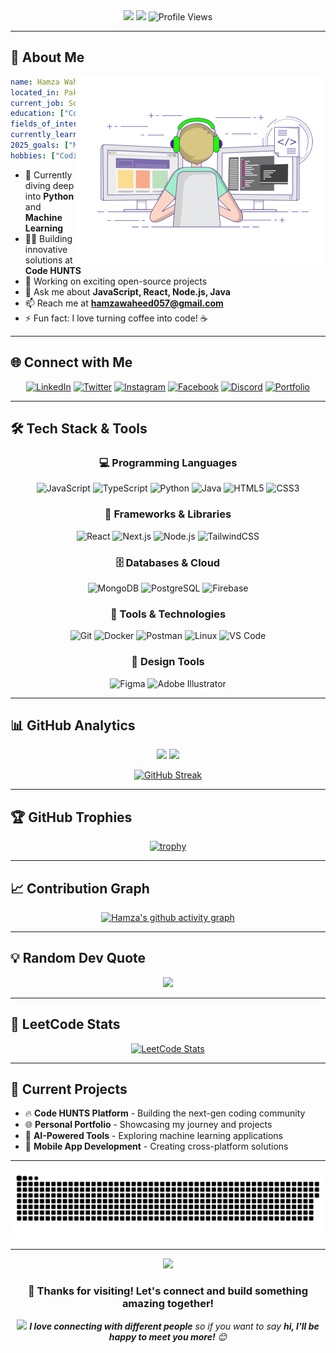 <div align="center">
  
<!-- Header Animation -->
<img src="https://capsule-render.vercel.app/api?type=waving&color=gradient&customColorList=6,11,20&height=180&section=header&text=Hamza%20Waheed&fontSize=42&fontColor=fff&animation=twinkling&fontAlignY=32&desc=Software%20Engineer%20%7C%20CEO%20at%20Code%20HUNTS&descAlignY=51&descAlign=50"/>

<!-- Typing Animation -->
<img src="https://readme-typing-svg.herokuapp.com/?lines=Full-Stack+Developer;Software+Engineer;CEO+at+Code+HUNTS;Open+Source+Enthusiast;Problem+Solver&font=Fira%20Code&center=true&width=440&height=45&color=F75C7E&vCenter=true&pause=1000&size=22" />

<!-- Profile Views Counter -->
<img src="https://komarev.com/ghpvc/?username=hmzi67&label=Profile%20Views&color=brightgreen&style=flat-square" alt="Profile Views" />

</div>

---

## 🚀 About Me

<img align="right" alt="Coding" width="400" src="https://raw.githubusercontent.com/devSouvik/devSouvik/master/gif3.gif">

```yaml
name: Hamza Waheed
located_in: Pakistan
current_job: Software Engineer & CEO at Code HUNTS
education: ["Computer Science", "Software Engineering"]
fields_of_interests: ["Web Development", "Mobile Apps", "AI/ML", "Open Source"]
currently_learning: ["Python", "Machine Learning", "Cloud Technologies"]
2025_goals: ["Master Python", "Contribute to Open Source", "Build Amazing Projects"]
hobbies: ["Coding", "Gaming", "Reading Tech Blogs", "Community Building"]
```

- 🌱 Currently diving deep into **Python** and **Machine Learning**
- 👨‍💻 Building innovative solutions at **Code HUNTS**
- 🔭 Working on exciting open-source projects
- 💬 Ask me about **JavaScript, React, Node.js, Java**
- 📫 Reach me at **hamzawaheed057@gmail.com**
- ⚡ Fun fact: I love turning coffee into code! ☕

---

## 🌐 Connect with Me

<div align="center">

[![LinkedIn](https://img.shields.io/badge/LinkedIn-0077B5?style=for-the-badge&logo=linkedin&logoColor=white)](https://www.linkedin.com/in/hmzi67)
[![Twitter](https://img.shields.io/badge/Twitter-1DA1F2?style=for-the-badge&logo=twitter&logoColor=white)](https://twitter.com/hmzi67)
[![Instagram](https://img.shields.io/badge/Instagram-E4405F?style=for-the-badge&logo=instagram&logoColor=white)](https://instagram.com/hm_zi.67)
[![Facebook](https://img.shields.io/badge/Facebook-1877F2?style=for-the-badge&logo=facebook&logoColor=white)](https://fb.com/prince.hmzi.9)
[![Discord](https://img.shields.io/badge/Discord-7289DA?style=for-the-badge&logo=discord&logoColor=white)](https://discord.gg/codehunts)
[![Portfolio](https://img.shields.io/badge/Portfolio-FF5722?style=for-the-badge&logo=google-chrome&logoColor=white)](https://hmzi67.github.io)

</div>

---

## 🛠️ Tech Stack & Tools

<div align="center">

### 💻 Programming Languages
![JavaScript](https://img.shields.io/badge/-JavaScript-F7DF1E?style=flat-square&logo=javascript&logoColor=black)
![TypeScript](https://img.shields.io/badge/-TypeScript-3178C6?style=flat-square&logo=typescript&logoColor=white)
![Python](https://img.shields.io/badge/-Python-3776AB?style=flat-square&logo=python&logoColor=white)
![Java](https://img.shields.io/badge/-Java-007396?style=flat-square&logo=java&logoColor=white)
![HTML5](https://img.shields.io/badge/-HTML5-E34F26?style=flat-square&logo=html5&logoColor=white)
![CSS3](https://img.shields.io/badge/-CSS3-1572B6?style=flat-square&logo=css3&logoColor=white)

### 🚀 Frameworks & Libraries
![React](https://img.shields.io/badge/-React-61DAFB?style=flat-square&logo=react&logoColor=black)
![Next.js](https://img.shields.io/badge/-Next.js-000000?style=flat-square&logo=next.js&logoColor=white)
![Node.js](https://img.shields.io/badge/-Node.js-339933?style=flat-square&logo=node.js&logoColor=white)
![TailwindCSS](https://img.shields.io/badge/-TailwindCSS-38B2AC?style=flat-square&logo=tailwind-css&logoColor=white)

### 🗄️ Databases & Cloud
![MongoDB](https://img.shields.io/badge/-MongoDB-47A248?style=flat-square&logo=mongodb&logoColor=white)
![PostgreSQL](https://img.shields.io/badge/-PostgreSQL-336791?style=flat-square&logo=postgresql&logoColor=white)
![Firebase](https://img.shields.io/badge/-Firebase-FFCA28?style=flat-square&logo=firebase&logoColor=black)

### 🔧 Tools & Technologies
![Git](https://img.shields.io/badge/-Git-F05032?style=flat-square&logo=git&logoColor=white)
![Docker](https://img.shields.io/badge/-Docker-2496ED?style=flat-square&logo=docker&logoColor=white)
![Postman](https://img.shields.io/badge/-Postman-FF6C37?style=flat-square&logo=postman&logoColor=white)
![Linux](https://img.shields.io/badge/-Linux-FCC624?style=flat-square&logo=linux&logoColor=black)
![VS Code](https://img.shields.io/badge/-VS%20Code-007ACC?style=flat-square&logo=visual-studio-code&logoColor=white)

### 🎨 Design Tools
![Figma](https://img.shields.io/badge/-Figma-F24E1E?style=flat-square&logo=figma&logoColor=white)
![Adobe Illustrator](https://img.shields.io/badge/-Illustrator-FF9A00?style=flat-square&logo=adobe-illustrator&logoColor=white)

</div>

---

## 📊 GitHub Analytics

<div align="center">
  
<img height="180em" src="https://github-readme-stats-eight-theta.vercel.app/api?username=hmzi67&show_icons=true&theme=algolia&include_all_commits=true&count_private=true"/>
<img height="180em" src="https://github-readme-stats-eight-theta.vercel.app/api/top-langs/?username=hmzi67&layout=compact&langs_count=8&theme=algolia"/>

</div>

<div align="center">
  
[![GitHub Streak](https://streak-stats.demolab.com/?user=hmzi67&theme=algolia)](https://git.io/streak-stats)

</div>

---

## 🏆 GitHub Trophies

<div align="center">
  
[![trophy](https://github-profile-trophy.vercel.app/?username=hmzi67&theme=algolia&column=7)](https://github.com/ryo-ma/github-profile-trophy)

</div>

---

## 📈 Contribution Graph

<div align="center">
  
[![Hamza's github activity graph](https://github-readme-activity-graph.vercel.app/graph?username=hmzi67&theme=react-dark)](https://github.com/ashutosh00710/github-readme-activity-graph)

</div>

---

## 💡 Random Dev Quote

<div align="center">

![](https://quotes-github-readme.vercel.app/api?type=horizontal&theme=radical)

</div>

---

## 🏅 LeetCode Stats

<div align="center">
  
[![LeetCode Stats](https://leetcode.card.workers.dev/hmzi67?theme=auto&font=baloo&extension=null&border=2&border_radius=8)](https://leetcode.com/hmzi67/)

</div>

---

## 🎯 Current Projects

- 🔥 **Code HUNTS Platform** - Building the next-gen coding community
- 🌐 **Personal Portfolio** - Showcasing my journey and projects
- 🤖 **AI-Powered Tools** - Exploring machine learning applications
- 📱 **Mobile App Development** - Creating cross-platform solutions

---

<div align="center">

<!-- Snake Animation -->
<picture>
 <img width="1000" src="assets/github-snake.svg" alt="snake"/>
</picture>


</div>

---

<div align="center">
  
<!-- Footer Animation -->
<img src="https://capsule-render.vercel.app/api?type=waving&color=gradient&customColorList=6,11,20&height=100&section=footer"/>

### 💖 Thanks for visiting! Let's connect and build something amazing together! 

<img src="https://media.giphy.com/media/LnQjpWaON8nhr21vNW/giphy.gif" width="60"> <em><b>I love connecting with different people</b> so if you want to say <b>hi, I'll be happy to meet you more!</b> 😊</em>

</div>
